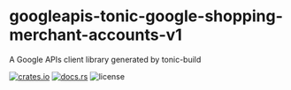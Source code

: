# googleapis-tonic-google-shopping-merchant-accounts-v1

A Google APIs client library generated by tonic-build

[![crates.io](https://img.shields.io/crates/v/googleapis-tonic-google-shopping-merchant-accounts-v1)](https://crates.io/crates/googleapis-tonic-google-shopping-merchant-accounts-v1)
[![docs.rs](https://img.shields.io/docsrs/googleapis-tonic-google-shopping-merchant-accounts-v1)](https://docs.rs/googleapis-tonic-google-shopping-merchant-accounts-v1)
![license](https://img.shields.io/crates/l/googleapis-tonic-google-shopping-merchant-accounts-v1)
